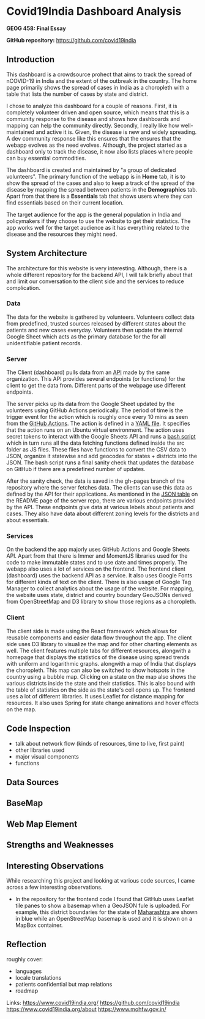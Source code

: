 # Covid19India Dashboard Analysis

**GEOG 458: Final Essay**

**GitHub repository:** https://github.com/covid19india

## Introduction

This dashboard is a crowdsource prohect that aims to track the spread of nCOVID-19 in India and the extent of the outbreak in the country. The home page primarily shows the spread of cases in India as a choropleth with a table that lists the number of cases by state and district.

I chose to analyze this dashboard for a couple of reasons. First, it is completely volunteer driven and open source, which means that this is a community response to the disease and shows how dashboards and mapping can help the community directly. Secondly, I really like how well-maintained and active it is. Given, the disease is new and widely spreading. A dev community response like this ensures that the ensures that the webapp evolves as the need evolves. Although, the project started as a dashboard only to track the disease, it now also lists places where people can buy essential commodities.

The dashboard is created and maintained by "a group of dedicated volunteers". The primary function of the webapp is in **Home** tab, it is to show the spread of the cases and also to keep a track of the spread of the disease by mapping the spread between patients in the **Demographics** tab. Apart from that there is a **Essentials** tab that shows users where they can find essentials based on their current location.

The target audience for the app is the general population in India and policymakers if they choose to use the website to get their statistics. The app works well for the target audience as it has everything related to the disease and the resources they might need.

## System Architecture

The architecture for this website is very interesting. Although, there is a whole different repository for the backend API, I will talk briefly about that and limit our conversation to the client side and the services to reduce complication.

### Data

The data for the website is gathered by volunteers. Volunteers collect data from predefined, trusted sources released by different states about the patients and new cases everyday. Volunteers then update the internal Google Sheet which acts as the primary database for the for all unidentifiable patient records.

### Server

The Client (dashboard) pulls data from an [API](https://github.com/covid19india/api) made by the same organization. This API provides several endpoints (or functions) for the client to get the data from. Different parts of the webpage use different endpoints.

The server picks up its data from the Google Sheet updated by the volunteers using GitHub Actions periodically. The period of time is the trigger event for the action which is roughly once every 10 mins as seen from the [GitHub Actions](https://github.com/covid19india/api/actions). The action is defined in a [YAML file](https://github.com/covid19india/api/blob/master/.github/workflows/javascript.yml). It specifies that the action runs on an Ubuntu virtual environment. The action uses secret tokens to interact with the Google Sheets API and runs a [bash script](https://github.com/covid19india/api/blob/master/main.sh) which in turn runs all the data fetching functions defined inside the src folder as JS files. These files have functions to convert the CSV data to JSON, organize it statewise and add geocodes for states + districts into the JSON. The bash script runs a final sanity check that updates the database on GitHub if there are a predefined number of updates.

After the sanity check, the data is saved in the gh-pages branch of the repository where the server fetches data. The clients can use this data as defined by the API for their applications. As mentioned in the [JSON table](https://github.com/covid19india/api/tree/master#json) on the README page of the server repo, there are various endpoints provided by the API. These endpoints give data at various lebels about patients and cases. They also have data about different zoning levels for the districts and about essentials.

### Services

On the backend the app majorly uses GitHub Actions and Google Sheets API. Apart from that there is Immer and MomentJS libraries used for the code to make immutable states and to use date and times properly. The webapp also uses a lot of services on the frontend. The frontend client (dashboard) uses the backend API as a service. It also uses Google Fonts for different kinds of text on the client. There is also usage of Google Tag Manager to collect analytics about the usage of the website. For mapping, the website uses state, district and country boundary GeoJSONs derived from OpenStreetMap and D3 library to show those regions as a choropleth.

### Client

The client side is made using the React framework which allows for reusable components and easier data flow throughout the app. The client side uses D3 library to visualize the map and for other charting elements as well. The client features multiple tabs for different resources, alongwith a homepage that displays the statistics of the disease using spread trends with uniform and logarithmic graphs. alongwith a map of India that displays the choropleth. This map can also be switched to show hotspots in the country using a bubble map. Clicking on a state on the map also shows the various districts inside the state and their statistics. This is also bound with the table of statistics on the side as the state's cell opens up. The frontend uses a lot of different libraries. It uses Leaflet for distance mapping for resources. It also uses Spring for state change animations and hover effects on the map.

## Code Inspection

- talk about network flow (kinds of resources, time to live, first paint)
- other libraries used
- major visual components
- functions

## Data Sources

## BaseMap

## Web Map Element

## Strengths and Weaknesses

## Interesting Observations

While researching this project and looking at various code sources, I came across a few interesting observations.

- In the repository for the frontend code I found that GitHub uses Leaflet tile panes to show a basemap when a GeoJSON fule is uploaded. For example, this district boundaries for the state of [Maharashtra](https://github.com/covid19india/covid19india-react/blob/master/public/maps/maharashtra.json) are shown in blue while an OpenStreetMap basemap is used and it is shown on a MapBox container.

## Reflection

roughly cover:

- languages
- locale translations
- patients confidential but map relations
- roadmap

Links:
https://www.covid19india.org/
https://github.com/covid19india
https://www.covid19india.org/about
https://www.mohfw.gov.in/
